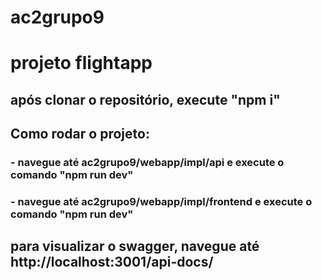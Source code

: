 # ac2grupo9

# projeto flightapp

## após clonar o repositório, execute "npm i"

## Como rodar o projeto:
### - navegue até ac2grupo9/webapp/impl/api e execute o comando "npm run dev"
### - navegue até ac2grupo9/webapp/impl/frontend e execute o comando "npm run dev"

## para visualizar o swagger, navegue até http://localhost:3001/api-docs/
